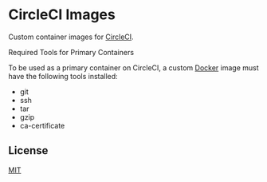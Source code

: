 # CircleCI Images

Custom container images for [CircleCI](https://circleci.com/).

Required Tools for Primary Containers

To be used as a primary container on CircleCI, a custom [Docker](https://www.docker.com/) image must have the following tools installed:

- git
- ssh
- tar
- gzip
- ca-certificate

## License

[MIT](https://choosealicense.com/licenses/mit/)
